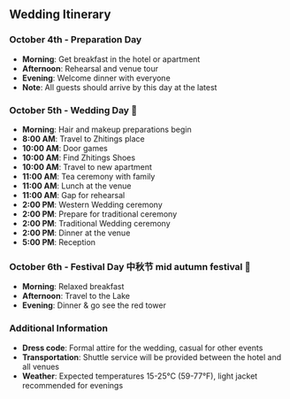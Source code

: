 ## Wedding Itinerary

### October 4th - Preparation Day

- **Morning**: Get breakfast in the hotel or apartment
- **Afternoon**: Rehearsal and venue tour
- **Evening**: Welcome dinner with everyone
- **Note**: All guests should arrive by this day at the latest

### October 5th - Wedding Day 💍

- **Morning**: Hair and makeup preparations begin
- **8:00 AM**: Travel to Zhitings place
- **10:00 AM**: Door games
- **10:00 AM**: Find Zhitings Shoes
- **10:00 AM**: Travel to new apartment
- **11:00 AM**: Tea ceremony with family
- **11:00 AM**: Lunch at the venue
- **11:00 AM**: Gap for rehearsal
- **2:00 PM**: Western Wedding ceremony
- **2:00 PM**: Prepare for traditional ceremony
- **2:00 PM**: Traditional Wedding ceremony
- **2:00 PM**: Dinner at the venue
- **5:00 PM**: Reception

### October 6th - Festival Day 中秋节 mid autumn festival 🏮

- **Morning**: Relaxed breakfast
- **Afternoon**: Travel to the Lake
- **Evening**: Dinner & go see the red tower

### Additional Information

- **Dress code**: Formal attire for the wedding, casual for other events
- **Transportation**: Shuttle service will be provided between the hotel and all venues
- **Weather**: Expected temperatures 15-25°C (59-77°F), light jacket recommended for evenings
